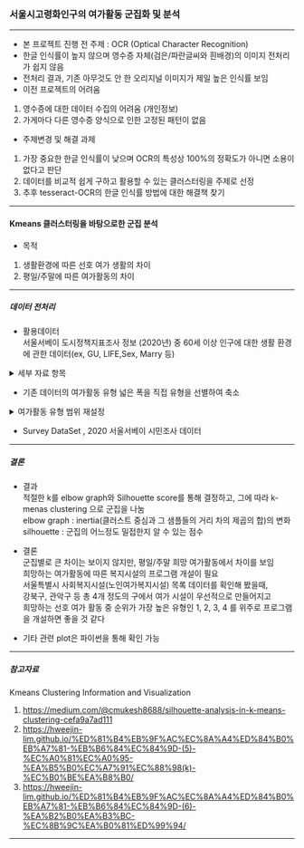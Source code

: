 
### 서울시고령화인구의 여가활동 군집화 및 분석

---

* 본 프로젝트 진행 전 주제 : OCR (Optical Character Recognition)
* 한글 인식률이 높지 않으며 영수증 자체(검은/파란글씨와 흰배경)의 이미지 전처리가 쉽지 않음   
* 전처리 결과, 기존 아무것도 안 한 오리지널 이미지가 제일 높은 인식률 보임
* 이전 프로젝트의 어려움 
1. 영수증에 대한 데이터 수집의 어려움 (개인정보)
2. 가게마다 다른 영수증 양식으로 인한 고정된 패턴이 없음 

* 주제변경 및 해결 과제
1. 가장 중요한 한글 인식률이 낮으며 OCR의 특성상 100%의 정확도가 아니면 소용이 없다고 판단 
2. 데이터를 비교적 쉽게 구하고 활용할 수 있는 클러스터링을 주제로 선정  
3. 추후 tesseract-OCR의 한글 인식률 방법에 대한 해결책 찾기
---

#### Kmeans 클러스터링을 바탕으로한 군집 분석

* 목적 
1. 생활환경에 따른 선호 여가 생활의 차이 
2. 평일/주말에 따른 여가활동의 차이  

---
##### 데이터 전처리 
* 활용데이터  
서울서베이 도시정책지표조사 정보 (2020년) 중 60세 이상 인구에 대한 생활 환경에 관한 데이터(ex, GU, LIFE,Sex, Marry 등) 
<details>
	<summary> 세부 자료 항목 </summary>

	1. 2020 서울서베이 조사표_가구조사
	2. 2020 서울서베이 조사표_시민조사
	3. 2020 서울서베이 조사표_외국인조사
	4. 2020 지역사회조사_조사표
	5. 2020 서울서베이 가구주(원시자료와 부호화 지침서)
	6. 2020 서울서베이 가구원(원시자료와 부호화 지침서)
	7. 2020 서울서베이 시민조사(원시자료와 부호화 지침서)
	8. 2020 서울서베이 외국인(원시자료와 부호화 지침서)
	9. 2020 지역사회조사(원시자료와 부호화 지침서)
	10. 2020 서울서베이(사회상 조사)보고서(20년 기준)

</details>

* 기존 데이터의 여가활동 유형 넓은 폭을 직접 유형을 선별하여 축소
<details>
	<summary> 여가활동 유형 범위 재설정</summary>

	| 유형 | 세부항목 |
	|----|-------|
	|1| 1.TV/IPtv 또는 PC, 모바일 매체를 통한 영상 시청 7.컴퓨터 게임, 인터넷 검색 등 10.독서 11.휴식 32.웹툰/만화보기 |
	|2| 2.문화예술관람 3.문화예술참여활동  31.음악감상|
	|3| 4.운동경기 관람 5.운동 27.레져활동(낚시 등) |
	|4| 6.여행, 야외 나들이  23.산책 24.텃밭농사 33.맛집탐방 |
	|5| 8.사회봉사활동 |
	|6| 9.종교활동 |
	|7| 21.사우나/찜질방  |
	|8| 22.쇼핑 |
	|9| 25.반려동물과 시간보내기 |
	|10| 26.자기계발 28.친목 도모 29.만들기 30.명상 34.블로그 활동 35.취미활동 |
	|11| 12.기타| 

</details>

* Survey DataSet , 2020 서울서베이 시민조사 데이터  

---

##### 결론 

* 결과  
적절한 k를 elbow graph와 Silhouette score를 통해 결정하고, 그에 따라 k-menas clustering 으로 군집을 나눔  
elbow graph : inertia(클러스트 중심과 그 샘플들의 거리 차의 제곱의 합)의 변화  
silhouette : 군집의 어느정도 밀접한지 알 수 있는 점수 

* 결론   
군집별로 큰 차이는 보이지 않지만, 평일/주말 희망 여가활동에서 차이를 보임  
희망하는 여가활동에 따른 복지시설의 프로그램 개설이 필요  
서울특별시 사회복지시설(노인여가복지시설) 목록 데이터를 확인해 봤을때,   
강북구, 관악구 등 총 4개 정도의 구에서 여가 시설이 우선적으로 만들어지고    
희망하는 선호 여가 활동 중 순위가 가장 높은 유형인 1, 2, 3, 4 를 위주로 프로그램을 개설하면 좋을 것 같다 

* 기타 관련 plot은 파이썬을 통해 확인 가능 

---

##### 참고자료 

Kmeans Clustering  Information and Visualization  
1. https://medium.com/@cmukesh8688/silhouette-analysis-in-k-means-clustering-cefa9a7ad111  
2. https://hweejin-lim.github.io/%ED%81%B4%EB%9F%AC%EC%8A%A4%ED%84%B0%EB%A7%81-%EB%B6%84%EC%84%9D-(5)-%EC%A0%81%EC%A0%95-%EA%B5%B0%EC%A7%91%EC%88%98(k)-%EC%B0%BE%EA%B8%B0/   
3. https://hweejin-lim.github.io/%ED%81%B4%EB%9F%AC%EC%8A%A4%ED%84%B0%EB%A7%81-%EB%B6%84%EC%84%9D-(6)-%EA%B2%B0%EA%B3%BC-%EC%8B%9C%EA%B0%81%ED%99%94/

---
